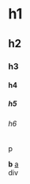 <!DOCTYPE html>
<html lang="en">
<head>
    <meta charset="UTF-8">
    <meta name="viewport" content="width=device-width, initial-scale=1.0">
    
</head>
<body>
   <h1>h1</h1>
   <h2>h2</h2>
   <h3>h3</h3>
   <h4>h4</h4>
   <h5>h5</h5>
   <h6>h6</h6>
   <p>p</p>
   <b>b</b>
   <a href="">a</a>
   <div id="div" class="div">div</div>
</body>
</html>
